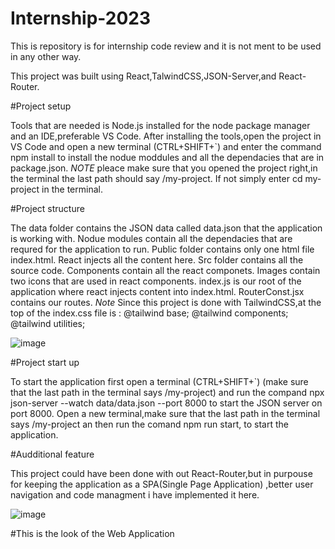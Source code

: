 # Internship-2023
This is repository is for internship code review and it is not ment to be used in any other way.

This project was built using React,TalwindCSS,JSON-Server,and React-Router.

#Project setup

Tools that are needed is Node.js installed for the node package manager and an IDE,preferable VS Code.
After installing the tools,open the project in VS Code and open a new terminal (CTRL+SHIFT+`) 
and enter the command npm install to install the nodue moddules
and all the dependacies that are in package.json.
*NOTE* pleace make sure that you opened the project right,in the terminal the last path should say /my-project.
If not simply enter cd my-project in the terminal.

#Project structure

The data folder contains the JSON data called data.json that the application is working with.
Nodue modules contain all the dependacies that are requred for the application to run.
Public folder contains only one html file index.html.
React injects all the content here.
Src folder contains all the source code.
Components contain all the react componets.
Images contain two icons that are used in react components.
index.js is our root of the application where react injects content into index.html.
RouterConst.jsx contains our routes.
*Note*
Since this project is done with TailwindCSS,at the top of the index.css file is :
@tailwind base;
@tailwind components;
@tailwind utilities;



![image](https://user-images.githubusercontent.com/127392785/224554190-53314c00-e2fe-4fbd-a013-45cce1e4511a.png)


#Project start up

To start the application first open a terminal (CTRL+SHIFT+`) 
(make sure that the last path in the terminal says /my-project)
and run the compand npx json-server --watch data/data.json --port 8000
to start the JSON server on port 8000.
Open a new terminal,make sure that the last path in the terminal says /my-project
an then run the comand npm run start, to start the application.

#Audditional feature

This project could have been done with out React-Router,but in purpouse for keeping the application
as a SPA(Single Page Application) ,better user navigation and code managment i have implemented it here.


![image](https://user-images.githubusercontent.com/127392785/224556314-a8400b5f-014f-42ed-9729-2987a1e049ce.png)

#This is the look of the Web Application

